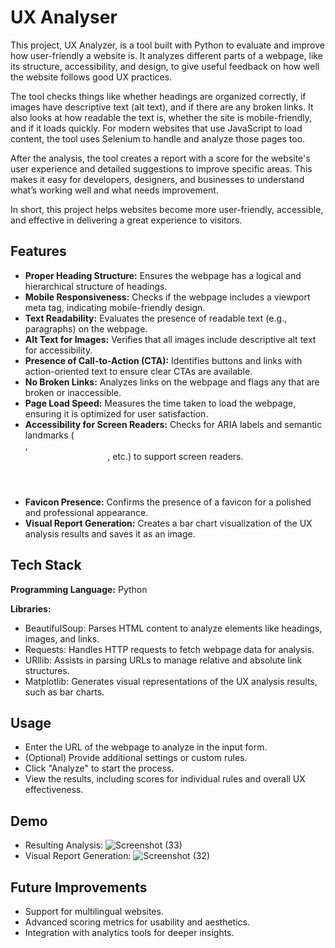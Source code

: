 
# UX Analyser

This project, UX Analyzer, is a tool built with Python to evaluate and improve how user-friendly a website is. It analyzes different parts of a webpage, like its structure, accessibility, and design, to give useful feedback on how well the website follows good UX practices.

The tool checks things like whether headings are organized correctly, if images have descriptive text (alt text), and if there are any broken links. It also looks at how readable the text is, whether the site is mobile-friendly, and if it loads quickly. For modern websites that use JavaScript to load content, the tool uses Selenium to handle and analyze those pages too.

After the analysis, the tool creates a report with a score for the website's user experience and detailed suggestions to improve specific areas. This makes it easy for developers, designers, and businesses to understand what’s working well and what needs improvement.

In short, this project helps websites become more user-friendly, accessible, and effective in delivering a great experience to visitors.

## Features

- **Proper Heading Structure:** Ensures the webpage has a logical and hierarchical structure of headings.
- **Mobile Responsiveness:** Checks if the webpage includes a viewport meta tag, indicating mobile-friendly design.
- **Text Readability:** Evaluates the presence of readable text (e.g., paragraphs) on the webpage.
- **Alt Text for Images:** Verifies that all images include descriptive alt text for accessibility.
- **Presence of Call-to-Action (CTA):** Identifies buttons and links with action-oriented text to ensure clear CTAs are available.
- **No Broken Links:** Analyzes links on the webpage and flags any that are broken or inaccessible.
- **Page Load Speed:** Measures the time taken to load the webpage, ensuring it is optimized for user satisfaction.
- **Accessibility for Screen Readers:** Checks for ARIA labels and semantic landmarks (<nav>, <header>, etc.) to support screen readers.
- **Favicon Presence:** Confirms the presence of a favicon for a polished and professional appearance.
- **Visual Report Generation:** Creates a bar chart visualization of the UX analysis results and saves it as an image.
## Tech Stack

**Programming Language:** Python

**Libraries:**
- BeautifulSoup: Parses HTML content to analyze elements like headings, images, and links.
- Requests: Handles HTTP requests to fetch webpage data for analysis.
- URllib: Assists in parsing URLs to manage relative and absolute link structures.
- Matplotlib: Generates visual representations of the UX analysis results, such as bar charts.


## Usage

- Enter the URL of the webpage to analyze in the input form.
- (Optional) Provide additional settings or custom rules.
- Click "Analyze" to start the process.
- View the results, including scores for individual rules and overall UX effectiveness.


## Demo
- Resulting Analysis:
![Screenshot (33)](https://github.com/user-attachments/assets/ec366ecd-f8c0-4808-8ffa-42df3ff685e2)
- Visual Report Generation:
![Screenshot (32)](https://github.com/user-attachments/assets/6a6be036-67a6-4f8d-84f4-8755af1331a7)



## Future Improvements

- Support for multilingual websites.
- Advanced scoring metrics for usability and aesthetics.
- Integration with analytics tools for deeper insights.
